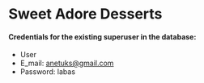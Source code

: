 # Sweet Adore Desserts


#### Credentials for the existing superuser in the database:
- User
- E_mail: anetuks@gmail.com
- Password: labas